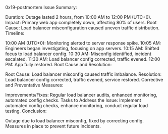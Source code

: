 0x19-postmortem
Issue Summary:

Duration: Outage lasted 2 hours, from 10:00 AM to 12:00 PM (UTC+0).
Impact: Primary web app completely down, affecting 80% of users.
Root Cause: Load balancer misconfiguration caused uneven traffic distribution.
Timeline:

10:00 AM (UTC+0): Monitoring alerted to server response spike.
10:05 AM: Engineers began investigating, focusing on app servers.
10:15 AM: Shifted focus to load balancer config.
10:30 AM: Misconfig identified, incident escalated.
11:30 AM: Load balancer config corrected, traffic evened.
12:00 PM: App fully restored.
Root Cause and Resolution:

Root Cause: Load balancer misconfig caused traffic imbalance.
Resolution: Load balancer config corrected, traffic evened, service restored.
Corrective and Preventative Measures:

Improvements/Fixes: Regular load balancer audits, enhanced monitoring, automated config checks.
Tasks to Address the Issue: Implement automated config checks, enhance monitoring, conduct regular load testing.
Conclusion:

Outage due to load balancer misconfig, fixed by correcting config. Measures in place to prevent future incidents.
